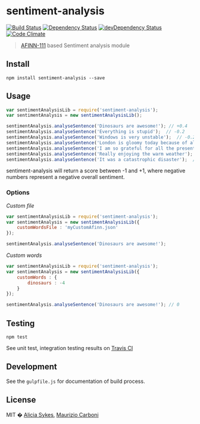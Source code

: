 # sentiment-analysis
[![Build Status](https://travis-ci.org/Lissy93/sentiment-analysis.svg?branch=dev)](https://travis-ci.org/Lissy93/sentiment-analysis)
[![Dependency Status](https://david-dm.org/lissy93/sentiment-analysis.svg)](https://david-dm.org/lissy93/sentiment-analysis)
[![devDependency Status](https://david-dm.org/lissy93/sentiment-analysis/dev-status.svg)](https://david-dm.org/lissy93/sentiment-analysis#info=devDependencies)
[![Code Climate](https://codeclimate.com/github/Lissy93/sentiment-analysis/badges/gpa.svg)](https://codeclimate.com/github/Lissy93/sentiment-analysis)
> [AFINN-111] based Sentiment analysis module

## Install
`npm install sentiment-analysis --save`

## Usage
```javascript
var sentimentAnalysisLib = require('sentiment-analysis');
var sentimentAnalysis = new sentimentAnalysisLib();

sentimentAnalysis.analyseSentence('Dinosaurs are awesome!'); // +0.4
sentimentAnalysis.analyseSentence('Everything is stupid');  // -0.2
sentimentAnalysis.analyseSentence('Windows is very unstable');  // -0.2
sentimentAnalysis.analyseSentence('London is gloomy today because of all the smog');  // -0.4
sentimentAnalysis.analyseSentence('I am so grateful for all the presents, thank you!');  // +0.5
sentimentAnalysis.analyseSentence('Really enjoying the warm weather');  // +0.3
sentimentAnalysis.analyseSentence('It was a catastrophic disaster');  // -0.6
```
sentiment-analysis will return a score between -1 and +1, where negative numbers represent a negative overall sentiment.

### Options

*Custom file*
```javascript
var sentimentAnalysisLib = require('sentiment-analysis');
var sentimentAnalysis = new sentimentAnalysisLib({
	customWordsFile : 'myCustomAfinn.json'
});

sentimentAnalysis.analyseSentence('Dinosaurs are awesome!');
```

*Custom words*
```javascript
var sentimentAnalysisLib = require('sentiment-analysis');
var sentimentAnalysis = new sentimentAnalysisLib({
	customWords : {
		dinosaurs : -4
	}
});

sentimentAnalysis.analyseSentence('Dinosaurs are awesome!'); // 0
```


## Testing
`npm test`

See unit test, integration testing results on [Travis CI]

## Development
See the `gulpfile.js` for documentation of build process.

## License
MIT � [Alicia Sykes](http://aliciasykes.com), [Maurizio Carboni](https://www.linkedin.com/in/mauriziocarboni)

[AFINN-111]: <http://www2.imm.dtu.dk/pubdb/views/publication_details.php?id=6010>
[Travis CI]: <https://travis-ci.org/Lissy93/sentiment-analysis>
